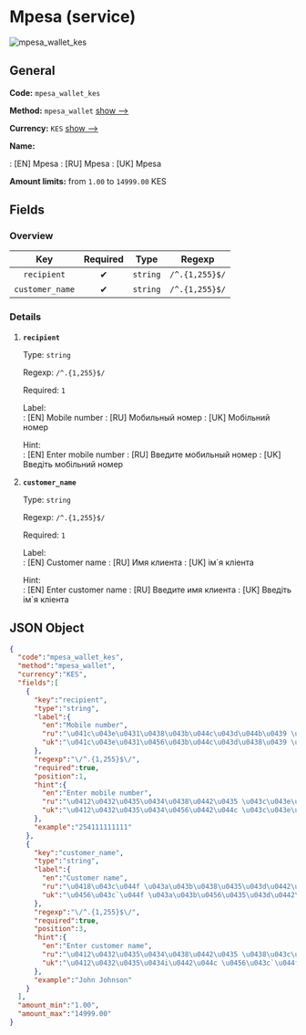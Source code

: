 
# Mpesa (service) 
![mpesa_wallet_kes](https://static.openfintech.io/payout_methods/mpesa_wallet_kes/logo.svg?w=400&c=v0.59.26#w24)  

## General 
 
**Code:** `mpesa_wallet_kes` 
 
**Method:** `mpesa_wallet` [show -->](/payout-methods/mpesa_wallet/) 
 
**Currency:** `KES` [show -->](/currencies/KES/) 
 
**Name:** 
 
:	[EN] Mpesa 
:	[RU] Mpesa 
:	[UK] Mpesa 
 
**Amount limits:** from `1.00` to `14999.00` KES 

## Fields 

### Overview 

|Key|Required|Type|Regexp| 
|:---:|:---:|:---:|:---:| 
|`recipient`|✔|`string`|`/^.{1,255}$/`| 
|`customer_name`|✔|`string`|`/^.{1,255}$/`| 
 

### Details 
 
1. **`recipient`** 
 
	Type: `string` 
 
	Regexp: `/^.{1,255}$/` 
 
	Required: `1` 
 
	Label:  
	: [EN] Mobile number 
	: [RU] Мобильный номер 
	: [UK] Мобільний номер 
 
	Hint:  
	: [EN] Enter mobile number 
	: [RU] Введите мобильный номер 
	: [UK] Введіть мобільний номер 
 
2. **`customer_name`** 
 
	Type: `string` 
 
	Regexp: `/^.{1,255}$/` 
 
	Required: `1` 
 
	Label:  
	: [EN] Customer name 
	: [RU] Имя клиента 
	: [UK] ім`я кліента 
 
	Hint:  
	: [EN] Enter customer name 
	: [RU] Введите имя клиента 
	: [UK] Введiть ім`я кліента 
 

## JSON Object 

```json
{
  "code":"mpesa_wallet_kes",
  "method":"mpesa_wallet",
  "currency":"KES",
  "fields":[
    {
      "key":"recipient",
      "type":"string",
      "label":{
        "en":"Mobile number",
        "ru":"\u041c\u043e\u0431\u0438\u043b\u044c\u043d\u044b\u0439 \u043d\u043e\u043c\u0435\u0440",
        "uk":"\u041c\u043e\u0431\u0456\u043b\u044c\u043d\u0438\u0439 \u043d\u043e\u043c\u0435\u0440"
      },
      "regexp":"\/^.{1,255}$\/",
      "required":true,
      "position":1,
      "hint":{
        "en":"Enter mobile number",
        "ru":"\u0412\u0432\u0435\u0434\u0438\u0442\u0435 \u043c\u043e\u0431\u0438\u043b\u044c\u043d\u044b\u0439 \u043d\u043e\u043c\u0435\u0440",
        "uk":"\u0412\u0432\u0435\u0434\u0456\u0442\u044c \u043c\u043e\u0431\u0456\u043b\u044c\u043d\u0438\u0439 \u043d\u043e\u043c\u0435\u0440"
      },
      "example":"254111111111"
    },
    {
      "key":"customer_name",
      "type":"string",
      "label":{
        "en":"Customer name",
        "ru":"\u0418\u043c\u044f \u043a\u043b\u0438\u0435\u043d\u0442\u0430",
        "uk":"\u0456\u043c`\u044f \u043a\u043b\u0456\u0435\u043d\u0442\u0430"
      },
      "regexp":"\/^.{1,255}$\/",
      "required":true,
      "position":3,
      "hint":{
        "en":"Enter customer name",
        "ru":"\u0412\u0432\u0435\u0434\u0438\u0442\u0435 \u0438\u043c\u044f \u043a\u043b\u0438\u0435\u043d\u0442\u0430",
        "uk":"\u0412\u0432\u0435\u0434i\u0442\u044c \u0456\u043c`\u044f \u043a\u043b\u0456\u0435\u043d\u0442\u0430"
      },
      "example":"John Johnson"
    }
  ],
  "amount_min":"1.00",
  "amount_max":"14999.00"
}
```  
